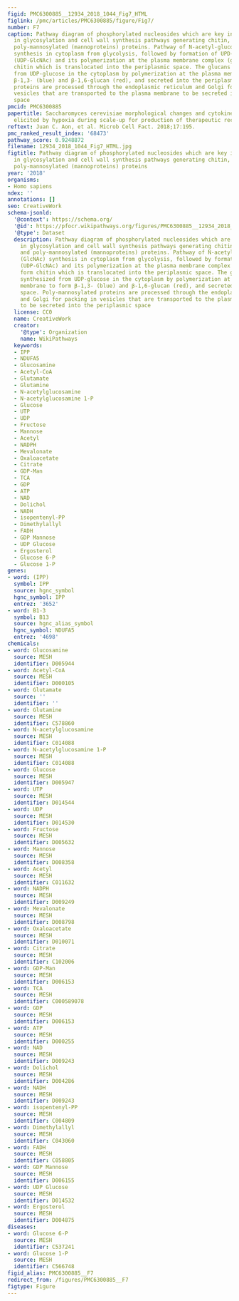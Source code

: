 ```yaml
---
figid: PMC6300885__12934_2018_1044_Fig7_HTML
figlink: /pmc/articles/PMC6300885/figure/Fig7/
number: F7
caption: Pathway diagram of phosphorylated nucleosides which are key intermediates
  in glycosylation and cell wall synthesis pathways generating chitin, glucans, and
  poly-mannosylated (mannoproteins) proteins. Pathway of N-acetyl-glucosamine (GlcNAc)
  synthesis in cytoplasm from glycolysis, followed by formation of UPD-N-acetyl-glucosamine
  (UDP-GlcNAc) and its polymerization at the plasma membrane complex (green) to form
  chitin which is translocated into the periplasmic space. The glucans are synthesized
  from UDP-glucose in the cytoplasm by polymerization at the plasma membrane to form
  β-1,3- (blue) and β-1,6-glucan (red), and secreted into the periplasmic space. Poly-mannosylated
  proteins are processed through the endoplasmic reticulum and Golgi for packing in
  vesicles that are transported to the plasma membrane to be secreted into the periplasmic
  space
pmcid: PMC6300885
papertitle: Saccharomyces cerevisiae morphological changes and cytokinesis arrest
  elicited by hypoxia during scale-up for production of therapeutic recombinant proteins.
reftext: Juan C. Aon, et al. Microb Cell Fact. 2018;17:195.
pmc_ranked_result_index: '68473'
pathway_score: 0.9248872
filename: 12934_2018_1044_Fig7_HTML.jpg
figtitle: Pathway diagram of phosphorylated nucleosides which are key intermediates
  in glycosylation and cell wall synthesis pathways generating chitin, glucans, and
  poly-mannosylated (mannoproteins) proteins
year: '2018'
organisms:
- Homo sapiens
ndex: ''
annotations: []
seo: CreativeWork
schema-jsonld:
  '@context': https://schema.org/
  '@id': https://pfocr.wikipathways.org/figures/PMC6300885__12934_2018_1044_Fig7_HTML.html
  '@type': Dataset
  description: Pathway diagram of phosphorylated nucleosides which are key intermediates
    in glycosylation and cell wall synthesis pathways generating chitin, glucans,
    and poly-mannosylated (mannoproteins) proteins. Pathway of N-acetyl-glucosamine
    (GlcNAc) synthesis in cytoplasm from glycolysis, followed by formation of UPD-N-acetyl-glucosamine
    (UDP-GlcNAc) and its polymerization at the plasma membrane complex (green) to
    form chitin which is translocated into the periplasmic space. The glucans are
    synthesized from UDP-glucose in the cytoplasm by polymerization at the plasma
    membrane to form β-1,3- (blue) and β-1,6-glucan (red), and secreted into the periplasmic
    space. Poly-mannosylated proteins are processed through the endoplasmic reticulum
    and Golgi for packing in vesicles that are transported to the plasma membrane
    to be secreted into the periplasmic space
  license: CC0
  name: CreativeWork
  creator:
    '@type': Organization
    name: WikiPathways
  keywords:
  - IPP
  - NDUFA5
  - Glucosamine
  - Acetyl-CoA
  - Glutamate
  - Glutamine
  - N-acetylglucosamine
  - N-acetylglucosamine 1-P
  - Glucose
  - UTP
  - UDP
  - Fructose
  - Mannose
  - Acetyl
  - NADPH
  - Mevalonate
  - Oxaloacetate
  - Citrate
  - GDP-Man
  - TCA
  - GDP
  - ATP
  - NAD
  - Dolichol
  - NADH
  - isopentenyl-PP
  - Dimethylallyl
  - FADH
  - GDP Mannose
  - UDP Glucose
  - Ergosterol
  - Glucose 6-P
  - Glucose 1-P
genes:
- word: (IPP)
  symbol: IPP
  source: hgnc_symbol
  hgnc_symbol: IPP
  entrez: '3652'
- word: B1-3
  symbol: B13
  source: hgnc_alias_symbol
  hgnc_symbol: NDUFA5
  entrez: '4698'
chemicals:
- word: Glucosamine
  source: MESH
  identifier: D005944
- word: Acetyl-CoA
  source: MESH
  identifier: D000105
- word: Glutamate
  source: ''
  identifier: ''
- word: Glutamine
  source: MESH
  identifier: C578860
- word: N-acetylglucosamine
  source: MESH
  identifier: C014088
- word: N-acetylglucosamine 1-P
  source: MESH
  identifier: C014088
- word: Glucose
  source: MESH
  identifier: D005947
- word: UTP
  source: MESH
  identifier: D014544
- word: UDP
  source: MESH
  identifier: D014530
- word: Fructose
  source: MESH
  identifier: D005632
- word: Mannose
  source: MESH
  identifier: D008358
- word: Acetyl
  source: MESH
  identifier: C011632
- word: NADPH
  source: MESH
  identifier: D009249
- word: Mevalonate
  source: MESH
  identifier: D008798
- word: Oxaloacetate
  source: MESH
  identifier: D010071
- word: Citrate
  source: MESH
  identifier: C102006
- word: GDP-Man
  source: MESH
  identifier: D006153
- word: TCA
  source: MESH
  identifier: C000589078
- word: GDP
  source: MESH
  identifier: D006153
- word: ATP
  source: MESH
  identifier: D000255
- word: NAD
  source: MESH
  identifier: D009243
- word: Dolichol
  source: MESH
  identifier: D004286
- word: NADH
  source: MESH
  identifier: D009243
- word: isopentenyl-PP
  source: MESH
  identifier: C004809
- word: Dimethylallyl
  source: MESH
  identifier: C043060
- word: FADH
  source: MESH
  identifier: C058805
- word: GDP Mannose
  source: MESH
  identifier: D006155
- word: UDP Glucose
  source: MESH
  identifier: D014532
- word: Ergosterol
  source: MESH
  identifier: D004875
diseases:
- word: Glucose 6-P
  source: MESH
  identifier: C537241
- word: Glucose 1-P
  source: MESH
  identifier: C566748
figid_alias: PMC6300885__F7
redirect_from: /figures/PMC6300885__F7
figtype: Figure
---
```

